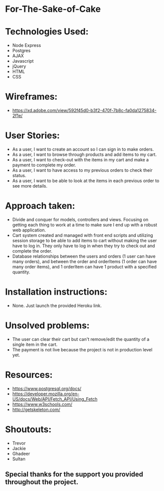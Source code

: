 # For-The-Sake-of-Cake

# Technologies Used:
- Node Express
- Postgres
- AJAX
- Javascript
- jQuery
- HTML
- CSS

# Wireframes:
- https://xd.adobe.com/view/592f45d0-b3f2-470f-7b8c-fa0da1275834-2f1e/

# User Stories:
- As a user, I want to create an account so I can sign in to make orders.
- As a user, I want to browse through products and add items to my cart.
- As a user, I want to check-out with the items in my cart and make a payment to complete my order.
- As a user, I want to have access to my previous orders to check their status.
- As a user, I want to be able to look at the items in each previous order to see more details.

# Approach taken:
- Divide and conquer for models, controllers and views. Focusing on getting each thing to work at a time to make sure I end up with a robust web application.
- Cart system created and managed with front end scripts and utilizing session storage to be able to add items to cart without making the user have to log in. They only have to log in when they try to check out and complete the order.
- Database relationships between the users and orders (1 user can have many orders), and between the order and orderItems (1 order can have many order items), and 1 orderItem can have 1 product with a specified quantity.

# Installation instructions:
- None. Just launch the provided Heroku link.

# Unsolved problems:
- The user can clear their cart but can't remove/edit the quantity of a single item in the cart.
- The payment is not live because the project is not in production level yet.

# Resources:
- https://www.postgresql.org/docs/
- https://developer.mozilla.org/en-US/docs/Web/API/Fetch_API/Using_Fetch
- https://www.w3schools.com/
- http://getskeleton.com/

# Shoutouts:
- Trevor
- Jackie
- Ghadeer
- Sultan
## Special thanks for the support you provided throughout the project.
